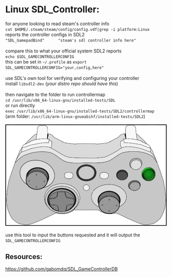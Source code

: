 # Linux SDL_Controller:

for anyone looking to read steam's controller info</br>
`cat $HOME/.steam/steam/config/config.vdf|grep -i platform:Linux`</br>
reports the controller configs in SDL2</br>
`"SDL_GamepadBind"		"steam's sdl controller info here"`</br>
</br>
compare this to what your official system SDL2 reports</br>
`echo $SDL_GAMECONTROLLERCONFIG`</br>
this can be set in `~/.profile` as `export SDL_GAMECONTROLLERCONFIG="your,config,here"`</br>
</br>
use SDL's own tool for verifying and configuring your controller</br>
install `libsdl2-dev` (_your distro repo should have this_)</br>
</br>
then navigate to the folder to run controllermap</br>
`cd /usr/lib/x86_64-linux-gnu/installed-tests/SDL`</br>
or run directly</br>
`exec /usr/lib/x86_64-linux-gnu/installed-tests/SDL2/controllermap`</br>
(arm folder: `/usr/lib/arm-linux-gnueabihf/installed-tests/SDL2`)</br>
</br>
![SDL controllermap](https://github.com/arrowgent/steam-linux-things-etc/blob/master/SDL_controller/sdl_controllermap.png)</br>
</br>
use this tool to input the buttons requested and it will output the `SDL_GAMECONTROLLERCONFIG` </br>
 
## Resources:

https://github.com/gabomdq/SDL_GameControllerDB</br>
